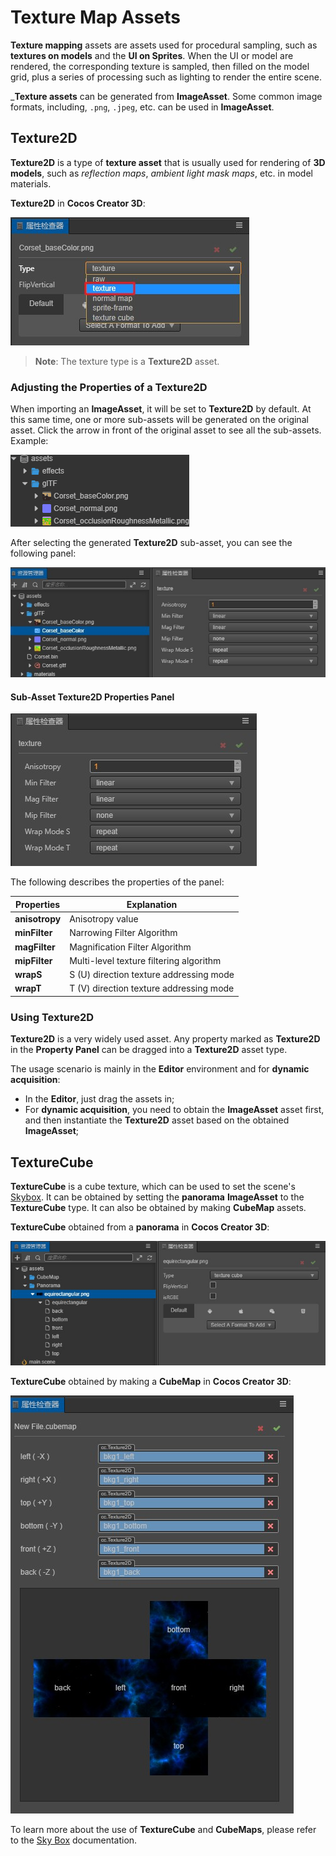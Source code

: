 # Texture Map Assets

**Texture mapping** assets are assets used for procedural sampling, such as **textures on models** and the **UI on Sprites**. When the UI or model are rendered, the corresponding texture is sampled, then filled on the model grid, plus a series of processing such as lighting to render the entire scene.

___Texture assets__ can be generated from __ImageAsset__. Some common image formats, including,  `.png`, `.jpeg`, etc. can be used in __ImageAsset__.

## Texture2D

__Texture2D__ is a type of __texture asset__ that is usually used for rendering of __3D models__, such as *reflection maps*, *ambient light mask maps*, etc. in model materials.

__Texture2D__ in __Cocos Creator 3D__:

![Texture2D](texture/Texture2D.jpg)

> **Note**: The texture type is a **Texture2D** asset.

### Adjusting the Properties of a Texture2D

When importing an __ImageAsset__, it will be set to __Texture2D__ by default. At this same time, one or more sub-assets will be generated on the original asset. Click the arrow in front of the original asset to see all the sub-assets. Example: 

![View Sub-assets](texture/SubAssets.gif)

After selecting the generated __Texture2D__ sub-asset, you can see the following panel:

![Texture2D sub-asset](texture/Texture2DPanel.jpg)

#### Sub-Asset Texture2D Properties Panel

![Texture2D Property Panel](texture/Texture2DDetail.jpg)

The following describes the properties of the panel:

| Properties | Explanation |
| --- | --- |
| **anisotropy** | Anisotropy value |
| **minFilter** | Narrowing Filter Algorithm |
| **magFilter** | Magnification Filter Algorithm |
| **mipFilter** | Multi-level texture filtering algorithm |
| **wrapS** | S (U) direction texture addressing mode |
| **wrapT** | T (V) direction texture addressing mode |

### Using Texture2D

__Texture2D__ is a very widely used asset. Any property marked as __Texture2D__ in the __Property Panel__ can be dragged into a __Texture2D__ asset type.

The usage scenario is mainly in the __Editor__ environment and for __dynamic acquisition__:

  - In the __Editor__, just drag the assets in;
  - For __dynamic acquisition__, you need to obtain the __ImageAsset__ asset first, and then instantiate the __Texture2D__ asset based on the obtained __ImageAsset__;

## TextureCube

__TextureCube__ is a cube texture, which can be used to set the scene's [Skybox](../concepts/scene/skybox.md). It can be obtained by setting the __panorama__ __ImageAsset__ to the __TextureCube__ type. It can also be obtained by making __CubeMap__ assets. 

__TextureCube__ obtained from a __panorama__ in __Cocos Creator 3D__:

![Panorama](texture/Panorama.jpg)

__TextureCube__ obtained by making a __CubeMap__ in __Cocos Creator 3D__:

![CubeMap](../concepts/scene/skybox/Cubemap.jpg)

To learn more about the use of **TextureCube** and **CubeMaps**, please refer to the [Sky Box](../scripting/setup.md) documentation.
